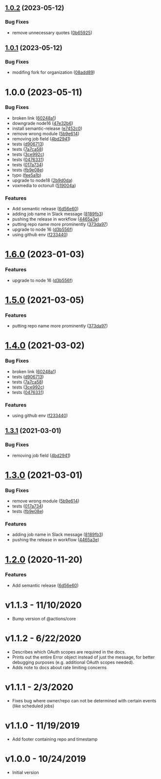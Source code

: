 ## [1.0.2](https://github.com/octonull/github-action-slack-notify-build/compare/v1.0.1...v1.0.2) (2023-05-12)


### Bug Fixes

* remove unnecessary quotes ([0b65925](https://github.com/octonull/github-action-slack-notify-build/commit/0b65925e9c302dc93f9537cae4ee4d0b3835903c))

## [1.0.1](https://github.com/octonull/github-action-slack-notify-build/compare/v1.0.0...v1.0.1) (2023-05-12)


### Bug Fixes

* modifing fork for organization ([08add89](https://github.com/octonull/github-action-slack-notify-build/commit/08add89cbbc6ac9362938a72dad2d4e798088c91))

# 1.0.0 (2023-05-11)


### Bug Fixes

* broken link ([60248a1](https://github.com/octonull/github-action-slack-notify-build/commit/60248a188bc8c95bbd95cbba332fa40e0b6ef787))
* downgrade node16 ([47e32b6](https://github.com/octonull/github-action-slack-notify-build/commit/47e32b6483f2cce7a502dfef8545dd79ea242528))
* install semantic-release ([e7452c0](https://github.com/octonull/github-action-slack-notify-build/commit/e7452c00b4567e572f4de5c1323a0dce82805b12))
* remove wrong module ([5b9e614](https://github.com/octonull/github-action-slack-notify-build/commit/5b9e614bc8b6b4890c0e0a13e192eeb92bd124d6))
* removing job field ([4bd2941](https://github.com/octonull/github-action-slack-notify-build/commit/4bd29412ee530da06c25cd5ff9f331ba32e63f9a))
* tests ([d906713](https://github.com/octonull/github-action-slack-notify-build/commit/d906713e9a594fb9a88233853008d82a3879d724))
* tests ([7a7ca58](https://github.com/octonull/github-action-slack-notify-build/commit/7a7ca58c85ed62bca087f54a171e0b39e7b5e16a))
* tests ([3ce992c](https://github.com/octonull/github-action-slack-notify-build/commit/3ce992c6ce94fb3133f57dcea615898481d5be40))
* tests ([0476331](https://github.com/octonull/github-action-slack-notify-build/commit/0476331b3622fb4d79b39508e2305864ffcb06c7))
* tests ([017a734](https://github.com/octonull/github-action-slack-notify-build/commit/017a734ff119328b66b4ea112c17a3d151c1d69f))
* tests ([fb9e08e](https://github.com/octonull/github-action-slack-notify-build/commit/fb9e08e6a5225d17b05766633e53064af85ee727))
* typo ([fee5a1b](https://github.com/octonull/github-action-slack-notify-build/commit/fee5a1b828ffd3b451aa3377b2ed46c241a0298f))
* upgrade to node18 ([2b9d0da](https://github.com/octonull/github-action-slack-notify-build/commit/2b9d0dab90937e6ac01e3fb51449878556ac41ed))
* voxmedia to octonull ([519004a](https://github.com/octonull/github-action-slack-notify-build/commit/519004af79cf9fb0d4329e3a94d390797471276e))


### Features

* Add semantic release ([6d56e60](https://github.com/octonull/github-action-slack-notify-build/commit/6d56e60b7083b18466446dcf4b45f1b566235400))
* adding job name in Slack message ([8189fb3](https://github.com/octonull/github-action-slack-notify-build/commit/8189fb3863d27e3ba6e4de0a7eb08fa0286e5903))
* pushing the release in workflow ([4465a3e](https://github.com/octonull/github-action-slack-notify-build/commit/4465a3e5982572d66731d6cffeed49209b397984))
* putting repo name more prominently ([373da97](https://github.com/octonull/github-action-slack-notify-build/commit/373da97827332b19e753c84d1e5b7937dbe0fbfa))
* upgrade to node 16 ([d3b556f](https://github.com/octonull/github-action-slack-notify-build/commit/d3b556fae7084b5835b1bef108379f0293ac64e9))
* using github env ([f233440](https://github.com/octonull/github-action-slack-notify-build/commit/f233440956d44857156c07a9d035c719c211ed08))

# [1.6.0](https://github.com/voxmedia/github-action-slack-notify-build/compare/v1.5.0...v1.6.0) (2023-01-03)


### Features

* upgrade to node 16 ([d3b556f](https://github.com/voxmedia/github-action-slack-notify-build/commit/d3b556fae7084b5835b1bef108379f0293ac64e9))

# [1.5.0](https://github.com/voxmedia/github-action-slack-notify-build/compare/v1.4.0...v1.5.0) (2021-03-05)


### Features

* putting repo name more prominently ([373da97](https://github.com/voxmedia/github-action-slack-notify-build/commit/373da97827332b19e753c84d1e5b7937dbe0fbfa))

# [1.4.0](https://github.com/voxmedia/github-action-slack-notify-build/compare/v1.3.1...v1.4.0) (2021-03-02)


### Bug Fixes

* broken link ([60248a1](https://github.com/voxmedia/github-action-slack-notify-build/commit/60248a188bc8c95bbd95cbba332fa40e0b6ef787))
* tests ([d906713](https://github.com/voxmedia/github-action-slack-notify-build/commit/d906713e9a594fb9a88233853008d82a3879d724))
* tests ([7a7ca58](https://github.com/voxmedia/github-action-slack-notify-build/commit/7a7ca58c85ed62bca087f54a171e0b39e7b5e16a))
* tests ([3ce992c](https://github.com/voxmedia/github-action-slack-notify-build/commit/3ce992c6ce94fb3133f57dcea615898481d5be40))
* tests ([0476331](https://github.com/voxmedia/github-action-slack-notify-build/commit/0476331b3622fb4d79b39508e2305864ffcb06c7))


### Features

* using github env ([f233440](https://github.com/voxmedia/github-action-slack-notify-build/commit/f233440956d44857156c07a9d035c719c211ed08))

## [1.3.1](https://github.com/voxmedia/github-action-slack-notify-build/compare/v1.3.0...v1.3.1) (2021-03-01)


### Bug Fixes

* removing job field ([4bd2941](https://github.com/voxmedia/github-action-slack-notify-build/commit/4bd29412ee530da06c25cd5ff9f331ba32e63f9a))

# [1.3.0](https://github.com/voxmedia/github-action-slack-notify-build/compare/v1.2.0...v1.3.0) (2021-03-01)


### Bug Fixes

* remove wrong module ([5b9e614](https://github.com/voxmedia/github-action-slack-notify-build/commit/5b9e614bc8b6b4890c0e0a13e192eeb92bd124d6))
* tests ([017a734](https://github.com/voxmedia/github-action-slack-notify-build/commit/017a734ff119328b66b4ea112c17a3d151c1d69f))
* tests ([fb9e08e](https://github.com/voxmedia/github-action-slack-notify-build/commit/fb9e08e6a5225d17b05766633e53064af85ee727))


### Features

* adding job name in Slack message ([8189fb3](https://github.com/voxmedia/github-action-slack-notify-build/commit/8189fb3863d27e3ba6e4de0a7eb08fa0286e5903))
* pushing the release in workflow ([4465a3e](https://github.com/voxmedia/github-action-slack-notify-build/commit/4465a3e5982572d66731d6cffeed49209b397984))

# [1.2.0](https://github.com/voxmedia/github-action-slack-notify-build/compare/v1.1.3...v1.2.0) (2020-11-20)


### Features

* Add semantic release ([6d56e60](https://github.com/voxmedia/github-action-slack-notify-build/commit/6d56e60b7083b18466446dcf4b45f1b566235400))

# v1.1.3 - 11/10/2020

- Bump version of @actions/core

# v1.1.2 - 6/22/2020

- Describes which OAuth scopes are required in the docs.
- Prints out the entire Error object instead of just the message, for better debugging purposes (e.g. additional OAuth scopes needed).
- Adds note to docs about rate limiting concerns

# v1.1.1 - 2/3/2020

- Fixes bug where owner/repo can not be determined with certain events (like scheduled jobs)

# v1.1.0 - 11/19/2019

- Add footer containing repo and timestamp

# v1.0.0 - 10/24/2019

- Initial version
